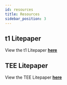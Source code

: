 ```yaml
---
id: resources
title: Resources
sidebar_position: 3
---
```


## t1 Litepaper

View the t1 Litepaper [**here**](https://docs.t1protocol.com/t1-litepaper.pdf)

## TEE Litepaper

View the TEE Litepaper [**here**](https://docs.t1protocol.com/tee-litepaper.pdf)

